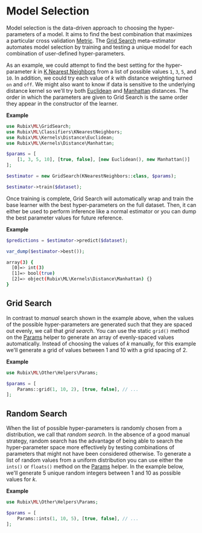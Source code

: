# Model Selection
Model selection is the data-driven approach to choosing the hyper-parameters of a model. It aims to find the best combination that maximizes a particular cross validation [Metric](cross-validation/metrics/api.md). The [Grid Search](grid-search.md) meta-estimator automates model selection by training and testing a unique model for each combination of user-defined hyper-parameters.

As an example, we could attempt to find the best setting for the hyper-parameter *k* in [K Nearest Neighbors](classifiers/k-nearest-neighbors.md) from a list of possible values `1`, `3`, `5`, and `10`. In addition, we could try each value of *k* with distance weighting turned `on` and `off`. We might also want to know if data is sensitive to the underlying distance kernel so we'll try both [Euclidean](https://docs.rubixml.com/en/latest/kernels/distance/euclidean.html) and [Manhattan](https://docs.rubixml.com/en/latest/kernels/distance/manhattan.html) distances. The order in which the parameters are given to Grid Search is the same order they appear in the constructor of the learner.

**Example**

```php
use Rubix\ML\GridSearch;
use Rubix\ML\Classifiers\KNearestNeighbors;
use Rubix\ML\Kernels\Distance\Euclidean;
use Rubix\ML\Kernels\Distance\Manhattan;

$params = [
    [1, 3, 5, 10], [true, false], [new Euclidean(), new Manhattan()]
];

$estimator = new GridSearch(KNearestNeighbors::class, $params);

$estimator->train($dataset);
```

Once training is complete, Grid Search will automatically wrap and train the base learner with the best hyper-parameters on the full dataset. Then, it can either be used to perform inference like a normal estimator or you can dump the best parameter values for future reference.

**Example**

```php
$predictions = $estimator->predict($dataset);

var_dump($estimator->best());
```

```sh
array(3) {
  [0]=> int(3)
  [1]=> bool(true)
  [2]=> object(Rubix\ML\Kernels\Distance\Manhattan) {}
}
```

## Grid Search
In contrast to *manual* search shown in the example above, when the values of the possible hyper-parameters are generated such that they are spaced out evenly, we call that *grid search*. You can use the static `grid()` method on the [Params](other/helpers/params.md) helper to generate an array of evenly-spaced values automatically. Instead of choosing the values of *k* manually, for this example we'll generate a grid of values between 1 and 10 with a grid spacing of 2.

**Example**

```php
use Rubix\ML\Other\Helpers\Params;

$params = [
    Params::grid(1, 10, 2), [true, false], // ...
];
```

## Random Search
When the list of possible hyper-parameters is randomly chosen from a distribution, we call that *random search*. In the absence of a good manual strategy, random search has the advantage of being able to search the hyper-parameter space more effectively by testing combinations of parameters that might not have been considered otherwise. To generate a list of random values from a uniform distribution you can use either the `ints()` or `floats()` method on the [Params](other/helpers/params.md) helper. In the example below, we'll generate 5 unique random integers between 1 and 10 as possible values for *k*.

**Example**

```php
use Rubix\ML\Other\Helpers\Params;

$params = [
    Params::ints(1, 10, 5), [true, false], // ...
];
```